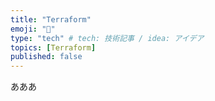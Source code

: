 ```yaml
---
title: "Terraform"
emoji: "📝"
type: "tech" # tech: 技術記事 / idea: アイデア
topics: [Terraform]
published: false
---
```

あああ